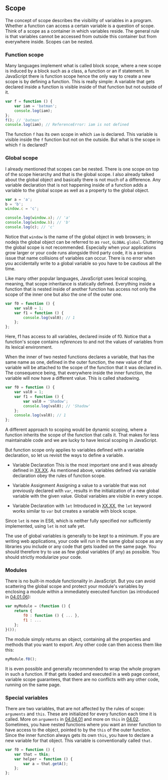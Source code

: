 ## Scope

The concept of scope describes the visibility of variables in a program. Whether a function can access a certain variable is a question of scope. Think of a scope as a container in which variables reside. The general rule is that variables cannot be accessed from outside this container but from everywhere inside. Scopes can be nested.

### Function scope
Many languages implement what is called block scope, where a new scope is induced by a block such as a class, a function or an if statement. In JavaScript there is function scope hence the only way to create a new scope is by defining a function. This is really simple: A variable that gets declared inside a function is visible inside of that function but not outside of it.
```javascript
var f = function () {
    var iam = 'batman';
    console.log(iam);
};
f(); // 'batman'
console.log(iam); // ReferenceError: iam is not defined
```
The function `f` has its own scope in which `iam` is declared. This variable is visible inside the `f` function but not on the outside. But what is the scope in which `f` is declared?

### Global scope
I already mentioned that scopes can be nested. There is one scope on top of the scope hierarchy and that is the global scope. I also already talked about the global object and basically there is not much of a difference. Any variable declaration that is not happening inside of a function adds a variable to the global scope as well as a property to the global object.
```javascript
var a = 'a';
b = 'b';
window.c = 'c';

console.log(window.a); // 'a'
console.log(window.b); // 'b'
console.log(c); // 'c'
```
Notice that `window` is the name of the global object in web browsers; in nodejs the global object can be referred to as `root`, `GLOBAL` `global`. Cluttering the global scope is not recommended. Especially when your applications grow larger or your code runs alongside third party code, it is a serious issue that name collisions of variables can occur. There is no error when you accidentally write to a global variable so you have to be cautious all the time.


Like many other popular languages, JavaScript uses lexical scoping, meaning, that scope inheritance is statically defined. Everything inside a function that is nested inside of another function has access not only the scope of the inner one but also the one of the outer one. 

```javascript
var f0 = function () {
    var val0 = 1;
    var f1 = function () {
        console.log(val0); // 1
    };
};
```

Here, f1 has access to all variables, declared inside of f0. Notice that a function's scope contains *references* to and not the values of variables from its lexical environment.

When the inner of two nested functions declares a variable, that has the same name as one, defined in the outer function, the new value of that variable will be attached to the scope of the function that it was declared in. The consequence being, that everywhere inside the inner function, the variable will now have a different value. This is called shadowing.

```javascript
var f0 = function () {
    var val0 = 1;
    var f1 = function () {
        var val0 = 'Shadow';
        console.log(val0); // 'Shadow'
    };
    console.log(val0); // 1
};
```

A different approach to scoping would be dynamic scoping, where a function inherits the scope of the function that calls it. That makes for less maintainable code and we are lucky to have lexical scoping in JavaScript.

But function scope only applies to variables defined with a variable declaration, so let us revisit the ways to define a variable.

- Variable Declaration
    This is the most important one and it was already defined in [XX.XX](#XX.XX). As mentioned above, variables defined via variable declaration obey the rules of function scope.
    
- Variable Assignment
    Assigning a value to a variable that was not previously declared with `var`, results in the initialization of a new global variable with the given value. Global variables are visible in every scope.

- Variable Declaration with `let`
    Introduced in [XX.XX](#XX.XX), the `let` keyword works similar to `var` but creates a variable with block scope.

Since `let` is new in ES6, which is neither fully specified nor sufficiently implemented, using `let` is not safe yet.

The use of global variables is generally to be kept to a minimum. If you are writing web applications, your code will run in the same global scope as any libraries you include or any code that gets loaded on the same page. You should therefore try to use as few global variables (if any) as possible. You should strictly modularize your code.

### Modules

There is no built-in module functionality in JavaScript. But you can avoid scattering the global scope and protect your module's variables by enclosing a module within a immediately executed function (as introduced in [04.01.06](#04.01.06)):

```javascript
var myModule = (function () {
    return {
        f0 : function () { ... },
        f1 : ...
    };
}());
```

The module simply returns an object, containing all the properties and methods that you want to export. Any other code can then access them like this:

```javascript
myModule.f0();
```

It is even possible and generally recommended to wrap the whole program in such a function. If that gets loaded and executed in a web page context, variable scope guarantees, that there are no conflicts with any other code, running on the same page.

### Special variables
There are two variables, that are not affected by the rules of scope: `arguments` and `this`. These are initialized for every function each time it is called. More on `arguments` in [04.04.01](#04.04.01) and more on `this` in [04.02](#04.02.00). Sometimes, you have nested functions where you want an inner function to have access to the object, pointed to by the `this` of the outer function. Since the inner function always gets its own `this`, you have to declare a new variable for that object. This variable is conventionally called `that`.

```javascript
var f0 = function () {
    var that = this;
    var helper = function () {
        var a = that.getA();
    };
};
```